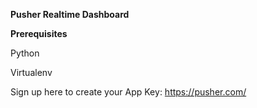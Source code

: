
**Pusher Realtime Dashboard**

**Prerequisites**

Python

Virtualenv

Sign up here to create your App Key: https://pusher.com/
